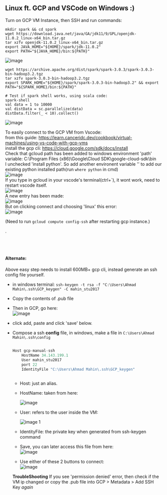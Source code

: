 ## Linux ft. GCP and VSCode on Windows :)

Turn on GCP VM Instance, then SSH and run commands:
```
mkdir spark && cd spark
wget https://download.java.net/java/GA/jdk11/9/GPL/openjdk-11.0.2_linux-x64_bin.tar.gz
tar xzfv openjdk-11.0.2_linux-x64_bin.tar.gz
export JAVA_HOME="${HOME}/spark/jdk-11.0.2"
export PATH="${JAVA_HOME}/bin:${PATH}"
```
![image](https://github.com/user-attachments/assets/829eac49-7d5b-4958-af6d-0d4b5dd94672)

```
wget https://archive.apache.org/dist/spark/spark-3.0.3/spark-3.0.3-bin-hadoop3.2.tgz
tar xzfv spark-3.0.3-bin-hadoop3.2.tgz
export SPARK_HOME="${HOME}/spark/spark-3.0.3-bin-hadoop3.2" && export PATH="${SPARK_HOME}/bin:${PATH}"

# Test if spark shell works, using scala code:
spark-shell
val data = 1 to 10000
val distData = sc.parallelize(data)
distData.filter(_ < 10).collect()
```
![image](https://github.com/user-attachments/assets/7cefdb30-7fb6-4329-be20-81318151411a)

To easily connect to the GCP VM from Vscode:  
from this guide: https://learn.canceridc.dev/cookbook/virtual-machines/using-vs-code-with-gcp-vms  
install the gcp cli: https://cloud.google.com/sdk/docs/install  
Check that gcloud path has been added to windows environment 'path' variable: C:\Program Files (x86)\Google\Cloud SDK\google-cloud-sdk\bin  
I unchecked 'install python'.
So add another environent variable '' to add our existing python installed path(run `where python` in cmd)  
![image](https://github.com/user-attachments/assets/6ef856bb-737a-409c-8e6c-7486b66501a5)  
If you type in gcloud in your vscode's terminal(ctrl+`), it wont work, need to restart vscode itself.  
![image](https://github.com/user-attachments/assets/3e0e17ab-bbfd-4842-8584-71cbe4c2da03)  
A new entry has been made:  
![image](https://github.com/user-attachments/assets/6c96f18e-3c52-41bd-9032-9cc6ffc3ab1d)  
But on clicking connect and choosing 'linux' this error:  
![image](https://github.com/user-attachments/assets/3b766fa1-1590-49d6-9617-405cdb12adaf)


(Need to run `gcloud compute config-ssh` after restarting gcp instance.)  

.  
<br>
<br>
<br>

#### **Alternate:**  
Above easy step needs to  install 600MB+ gcp cli, instead generate an ssh config file yourself.  
- in windows terminal:  `ssh-keygen -t rsa -f "C:\Users\Ahmad Mahin\.ssh\GCP_keygen" -C mahin_stu2017`  
- Copy the contents of .pub file 
- Then in GCP, go here:  
![image](https://github.com/user-attachments/assets/37bb3a5c-5123-4e58-8ad0-24d930f1d0b0)  
- click add, paste and click 'save' below.

 
- Compose a ssh **config** file, in windows, make a file in `C:\Users\Ahmad Mahin\.ssh\config`
    
    ```python
    
    Host gcp-manual-ssh
        HostName 34.143.199.1
        User mahin_stu2017
        port 22
        IdentityFile "C:\Users\Ahmad Mahin\.ssh\GCP_keygen"
        
    ```
    
    - Host: just an alias.  
    - HostName: taken from here:  
        
      ![image](https://github.com/user-attachments/assets/bac5f03d-6ab5-4c9e-94c6-c2174c662dcd)

        
    - User: refers to the user inside the VM:  
        
       ![image 1](https://github.com/user-attachments/assets/4e9c6649-6f46-47db-9c85-07b05438e9dc)

        
    - IdentityFile: the private key when generated from ssh-keygen command  
    
    - Save, you can later access this file from here:  
    ![image](https://github.com/user-attachments/assets/4cc8a7c9-eee0-4dbe-b132-8dc1cb2ee8d6)
        
    - Use either of these 2 buttons to connect:  
    ![image](https://github.com/user-attachments/assets/c062c8f3-a0b2-4284-b2ad-7395c2c4a2f0)

  **TroubleShooting**
  If you see 'permission denied' error, then check if the VM ip changed or copy the .pub file into GCP > Metadata > Add SSH Key _again_
  
